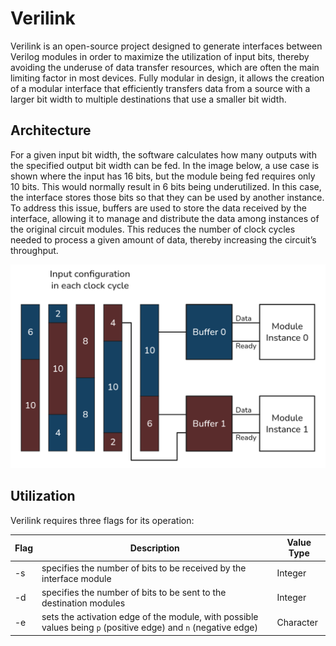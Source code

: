 # Verilink


Verilink is an open-source project designed to generate interfaces between Verilog modules in order to maximize the utilization of input bits, thereby avoiding the underuse of data transfer resources, which are often the main limiting factor in most devices. Fully modular in design, it allows the creation of a modular interface that efficiently transfers data from a source with a larger bit width to multiple destinations that use a smaller bit width.


## Architecture 

For a given input bit width, the software calculates how many outputs with the specified output bit width can be fed. In the image below, a use case is shown where the input has 16 bits, but the module being fed requires only 10 bits. This would normally result in 6 bits being underutilized. In this case, the interface stores those bits so that they can be used by another instance. To address this issue, buffers are used to store the data received by the interface, allowing it to manage and distribute the data among instances of the original circuit modules. This reduces the number of clock cycles needed to process a given amount of data, thereby increasing the circuit’s throughput.


![Interface Architecture Diagram](https://github.com/icaroVerilog/VeriLink/blob/main/images/architecture.png)


## Utilization
Verilink requires three flags for its operation:

|      Flag      |Description                          |Value Type                         |
|----------------|-------------------------------|-----------------------------|
|-s							 |specifies the number of bits to be received by the interface module        |Integer            |
|-d          		 |specifies the number of bits to be sent to the destination modules            |Integer          |
|-e              |sets the activation edge of the module, with possible values being `p` (positive edge) and `n` (negative edge)|Character
